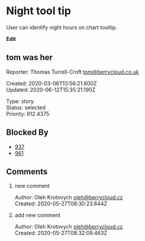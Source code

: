 # Night tool tip

User can identify night hours on chart tooltip.

**Edit**

## **tom was her**

Reporter: Thomas Turrell-Croft <tom@berrycloud.co.uk>  

Created: 2020-03-06T13:56:21.800Z  
Updated: 2020-06-12T15:35:21.190Z

Type: story  
Status: selected  
Priority: 912.4375

## Blocked By
- [937](937.md "A different title 🍋🎸")
- [961](961.md "User detail tabs")

## Comments
1.  new comment

    Author: Oleh Krotovych <oleh@berrycloud.cz>  
    Created: 2020-05-27T08:30:23.644Z  

2.  add new comment

    Author: Oleh Krotovych <oleh@berrycloud.cz>  
    Created: 2020-05-27T08:32:09.463Z  
